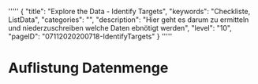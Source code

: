 '''''
{
"title": "Explore the Data - Identify Targets",
"keywords": "Checkliste, ListData",
"categories": "",
"description": "Hier geht es darum zu ermitteln und niederzuschreiben welche Daten ebnötigt werden",
"level": "10",
"pageID": "07112020200718-IdentifyTargets"
}
'''''

# Auflistung Datenmenge


